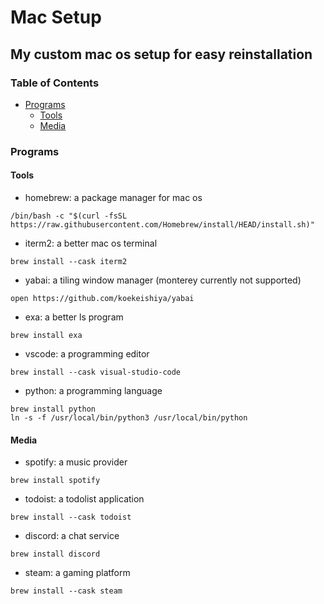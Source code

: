 # Mac Setup
## My custom mac os setup for easy reinstallation

### Table of Contents
- [Programs](#programs)
  * [Tools](#tools)
  * [Media](#media)

### Programs

#### Tools

- homebrew: a package manager for mac os

```
/bin/bash -c "$(curl -fsSL https://raw.githubusercontent.com/Homebrew/install/HEAD/install.sh)"
```
- iterm2: a better mac os terminal

```
brew install --cask iterm2
```
- yabai: a tiling window manager (monterey currently not supported)

```
open https://github.com/koekeishiya/yabai
```
- exa: a better ls program

```
brew install exa
```
- vscode: a programming editor

```
brew install --cask visual-studio-code
```
- python: a programming language

```
brew install python
ln -s -f /usr/local/bin/python3 /usr/local/bin/python
```

#### Media

- spotify: a music provider

```
brew install spotify
```
- todoist: a todolist application

```
brew install --cask todoist
```

- discord: a chat service

```
brew install discord
```

- steam: a gaming platform

```
brew install --cask steam
```

